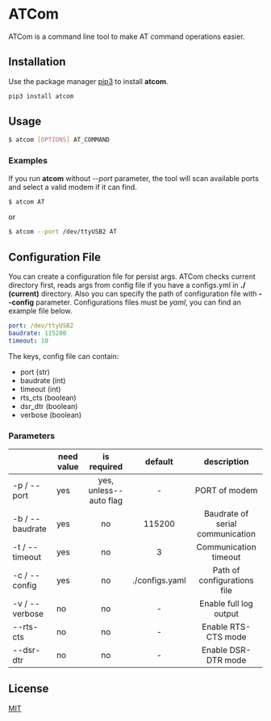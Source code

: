 # ATCom

ATCom is a command line tool to make AT command operations easier.

## Installation

Use the package manager [pip3](https://pip.pypa.io/en/stable/) to install **atcom**.

```bash
pip3 install atcom
```

## Usage

```bash
$ atcom [OPTIONS] AT_COMMAND
```

### Examples

If you run **atcom** without *--port* parameter, the tool will scan available ports and select a valid modem if it can find.

```bash
$ atcom AT
```

or

```bash
$ atcom --port /dev/ttyUSB2 AT
```

## Configuration File

You can create a configuration file for persist args. ATCom checks current directory first, reads args from config file if you have a configs.yml in **./ (current)** directory. Also you can specify the path of configuration file with **--config** parameter.  Configurations files must be *yaml*, you can find an example file below.

```yaml
port: /dev/ttyUSB2
baudrate: 115200
timeout: 10
```

The keys, config file can contain:
* port (str)
* baudrate (int)
* timeout (int)
* rts_cts (boolean)
* dsr_dtr (boolean)
* verbose (boolean)

### Parameters

|                 | need value |       is required      |     default    |            description           |
|-----------------|------------|:----------------------:|:--------------:|:--------------------------------:|
| -p / --port     |     yes    | yes, unless--auto flag |        -       | PORT of modem                    |
| -b / --baudrate |     yes    |           no           |     115200     | Baudrate of serial communication |
| -t / --timeout  |     yes    |           no           |        3       | Communication timeout            |
| -c / --config   |     yes    |           no           | ./configs.yaml | Path of configurations file      |
| -v / --verbose  |     no     |           no           |        -       | Enable full log output           |
| --rts-cts       |     no     |           no           |        -       | Enable RTS-CTS mode              |
| --dsr-dtr       |     no     |           no           |        -       | Enable DSR-DTR mode              |


## License
[MIT](https://choosealicense.com/licenses/mit/)